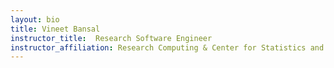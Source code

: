 ```yaml
---
layout: bio
title: Vineet Bansal
instructor_title:  Research Software Engineer
instructor_affiliation: Research Computing & Center for Statistics and Machine Learning (CSML)
---
```

